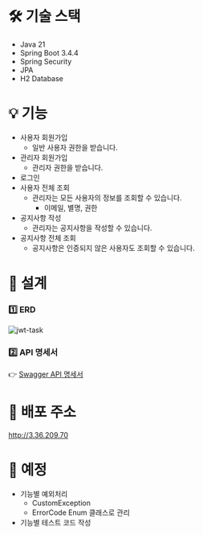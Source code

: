 # 🛠 기술 스택
- Java 21
- Spring Boot 3.4.4
- Spring Security
- JPA
- H2 Database

# 💡 기능
- 사용자 회원가입
  - 일반 사용자 권한을 받습니다.
- 관리자 회원가입
  - 관리자 권한을 받습니다.
- 로그인
- 사용자 전체 조회
  - 관리자는 모든 사용자의 정보를 조회할 수 있습니다.
    - 이메일, 별명, 권한
- 공지사항 작성
  - 관리자는 공지사항을 작성할 수 있습니다.
- 공지사항 전체 조회
  - 공지사항은 인증되지 않은 사용자도 조회할 수 있습니다.

# 🧩 설계
### 1️⃣ ERD
![jwt-task](https://github.com/user-attachments/assets/5ae215a1-5f77-4f7e-a4c5-f77cd2178e8e)

### 2️⃣ API 명세서
👉 [Swagger API 명세서](http://3.36.209.70/swagger-ui/index.html)

# 🚀 배포 주소
http://3.36.209.70

# 📌 예정
- 기능별 예외처리
  - CustomException
  - ErrorCode Enum 클래스로 관리
- 기능별 테스트 코드 작성
